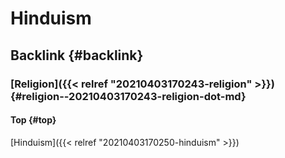 # Hinduism


## Backlink {#backlink}


### [Religion]({{< relref "20210403170243-religion" >}}) {#religion--20210403170243-religion-dot-md}


#### Top {#top}

[Hinduism]({{< relref "20210403170250-hinduism" >}})
